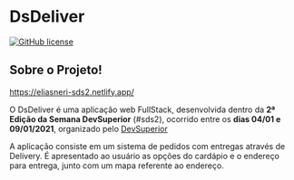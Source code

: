 # DsDeliver
[![GitHub license](https://img.shields.io/github/license/eliasneri/SemanaDevSuperior-2.0)](https://github.com/eliasneri/SemanaDevSuperior-2.0/blob/main/LICENSE)

## Sobre o Projeto!
https://eliasneri-sds2.netlify.app/

O DsDeliver é uma aplicação web FullStack, desenvolvida dentro da **2ª Edição da Semana DevSuperior** (#sds2), ocorrido entre os **dias 04/01 e 09/01/2021**, organizado pelo [DevSuperior](https://devsuperior.com "Site da DevSuperior")

A aplicação consiste em um sistema de pedidos com entregas através de Delivery. É apresentado ao usuário as opções do cardápio e o endereço para entrega, junto com um mapa referente ao endereço.
